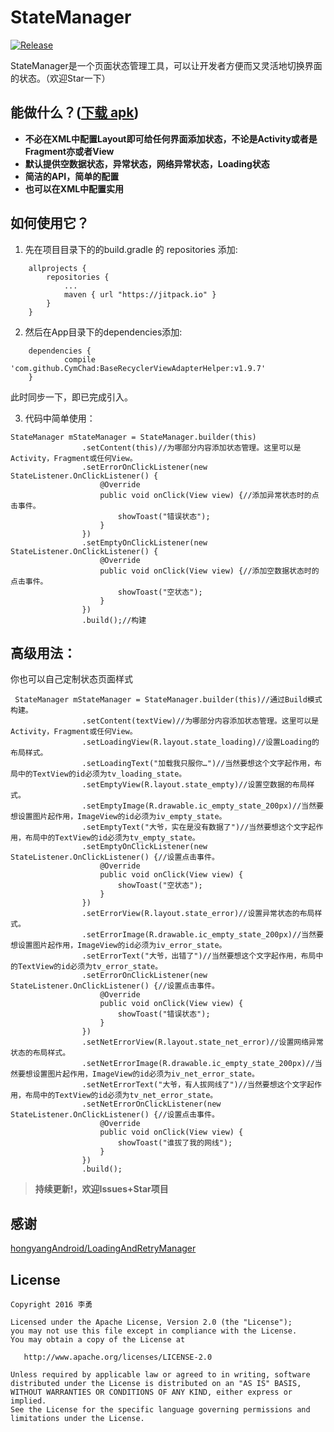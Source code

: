 # StateManager

[![Release](https://jitpack.io/v/leguang/StateManager.svg)](https://jitpack.io/#leguang/StateManager)

StateManager是一个页面状态管理工具，可以让开发者方便而又灵活地切换界面的状态。（欢迎Star一下）
## 能做什么？([下载 apk](https://github.com/leguang/StateManager/blob/master/app-debug.apk))
- **不必在XML中配置Layout即可给任何界面添加状态，不论是Activity或者是Fragment亦或者View**
- **默认提供空数据状态，异常状态，网络异常状态，Loading状态**
- **简洁的API，简单的配置**
- **也可以在XML中配置实用**

## 如何使用它？

1. 先在项目目录下的的build.gradle 的 repositories 添加:
```
	allprojects {
		repositories {
			...
			maven { url "https://jitpack.io" }
		}
	}
```

2. 然后在App目录下的dependencies添加:
```
	dependencies {
	        compile 'com.github.CymChad:BaseRecyclerViewAdapterHelper:v1.9.7'
	}
```
此时同步一下，即已完成引入。

3. 代码中简单使用：

```
StateManager mStateManager = StateManager.builder(this)
                .setContent(this)//为哪部分内容添加状态管理。这里可以是Activity，Fragment或任何View。
                .setErrorOnClickListener(new StateListener.OnClickListener() {
                    @Override
                    public void onClick(View view) {//添加异常状态时的点击事件。
                        showToast("错误状态");
                    }
                })
                .setEmptyOnClickListener(new StateListener.OnClickListener() {
                    @Override
                    public void onClick(View view) {//添加空数据状态时的点击事件。
                        showToast("空状态");
                    }
                })
                .build();//构建

```

## 高级用法：
你也可以自己定制状态页面样式
```
 StateManager mStateManager = StateManager.builder(this)//通过Build模式构建。
                .setContent(textView)//为哪部分内容添加状态管理。这里可以是Activity，Fragment或任何View。
                .setLoadingView(R.layout.state_loading)//设置Loading的布局样式。
                .setLoadingText("加载我只服你…")//当然要想这个文字起作用，布局中的TextView的id必须为tv_loading_state。
                .setEmptyView(R.layout.state_empty)//设置空数据的布局样式。
                .setEmptyImage(R.drawable.ic_empty_state_200px)//当然要想设置图片起作用，ImageView的id必须为iv_empty_state。
                .setEmptyText("大爷，实在是没有数据了")//当然要想这个文字起作用，布局中的TextView的id必须为tv_empty_state。
                .setEmptyOnClickListener(new StateListener.OnClickListener() {//设置点击事件。
                    @Override
                    public void onClick(View view) {
                        showToast("空状态");
                    }
                })
                .setErrorView(R.layout.state_error)//设置异常状态的布局样式。
                .setErrorImage(R.drawable.ic_empty_state_200px)//当然要想设置图片起作用，ImageView的id必须为iv_error_state。
                .setErrorText("大爷，出错了")//当然要想这个文字起作用，布局中的TextView的id必须为tv_error_state。
                .setErrorOnClickListener(new StateListener.OnClickListener() {//设置点击事件。
                    @Override
                    public void onClick(View view) {
                        showToast("错误状态");
                    }
                })
                .setNetErrorView(R.layout.state_net_error)//设置网络异常状态的布局样式。
                .setNetErrorImage(R.drawable.ic_empty_state_200px)//当然要想设置图片起作用，ImageView的id必须为iv_net_error_state。
                .setNetErrorText("大爷，有人拔网线了")//当然要想这个文字起作用，布局中的TextView的id必须为tv_net_error_state。
                .setNetErrorOnClickListener(new StateListener.OnClickListener() {//设置点击事件。
                    @Override
                    public void onClick(View view) {
                        showToast("谁拔了我的网线");
                    }
                })
                .build();
```

>**持续更新!，欢迎Issues+Star项目**

## 感谢
[hongyangAndroid/LoadingAndRetryManager](https://github.com/hongyangAndroid/LoadingAndRetryManager)


## License

```
Copyright 2016 李勇

Licensed under the Apache License, Version 2.0 (the "License");
you may not use this file except in compliance with the License.
You may obtain a copy of the License at

   http://www.apache.org/licenses/LICENSE-2.0

Unless required by applicable law or agreed to in writing, software
distributed under the License is distributed on an "AS IS" BASIS,
WITHOUT WARRANTIES OR CONDITIONS OF ANY KIND, either express or implied.
See the License for the specific language governing permissions and
limitations under the License.

```
